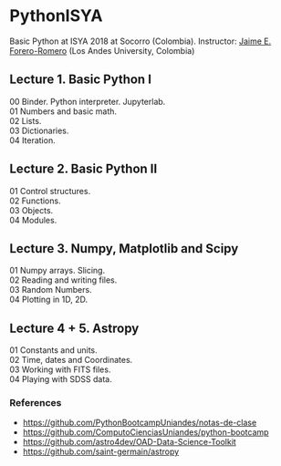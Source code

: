# PythonISYA
Basic Python at ISYA 2018 at Socorro (Colombia).
Instructor: [Jaime E. Forero-Romero](http://wwwprof.uniandes.edu.co/~je.forero/) (Los Andes University, Colombia)


## Lecture 1. Basic Python I

00 Binder. Python interpreter. Jupyterlab.  
01 Numbers and basic math.  
02 Lists.  
03 Dictionaries.  
04 Iteration.  

## Lecture 2. Basic Python II

01 Control structures.  
02 Functions.  
03 Objects.  
04 Modules.  

## Lecture 3. Numpy, Matplotlib and Scipy

01 Numpy arrays. Slicing.  
02 Reading and writing files.  
03 Random Numbers.  
04 Plotting in 1D, 2D.  

## Lecture 4 + 5. Astropy

01 Constants and units.  
02 Time, dates and Coordinates.  
03 Working with FITS files.  
04 Playing with SDSS data.



### References
* https://github.com/PythonBootcampUniandes/notas-de-clase
* https://github.com/ComputoCienciasUniandes/python-bootcamp
* https://github.com/astro4dev/OAD-Data-Science-Toolkit
* https://github.com/saint-germain/astropy
